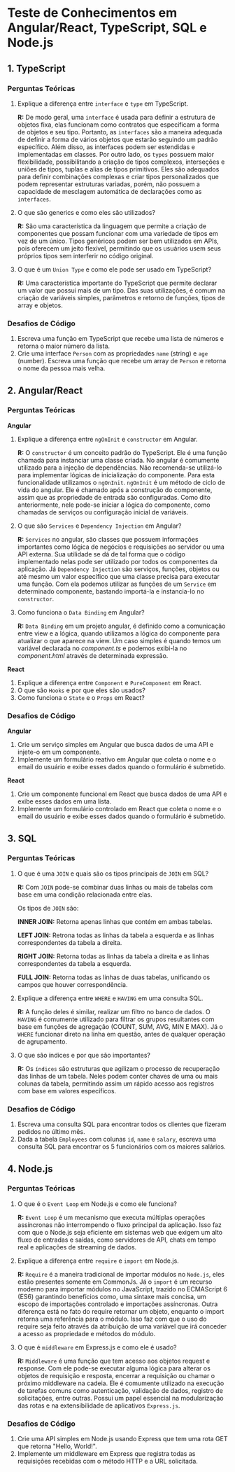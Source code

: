 # Teste de Conhecimentos em Angular/React, TypeScript, SQL e Node.js

## 1. TypeScript

### Perguntas Teóricas

1. Explique a diferença entre `interface` e `type` em TypeScript.

    **R:** De modo geral, uma `interface` é usada para definir a estrutura de objetos fixa, elas funcionam como contratos que especificam a forma de objetos e seu tipo. Portanto, as `interfaces` são a maneira adequada de definir a forma de vários objetos que estarão seguindo um padrão específico. Além disso, as interfaces podem ser estendidas e implementadas em classes.
    Por outro lado, os `types` possuem maior flexibilidade, possibilitando a criação de tipos complexos, interseções e uniões de tipos, tuplas e alias de tipos primitivos. Eles são adequados para definir combinações complexas e criar tipos personalizados que podem representar estruturas variadas, porém, não possuem a capacidade de mesclagem automática de declarações como as `interfaces`.

2. O que são generics e como eles são utilizados?
   
   **R:** São uma característica da linguagem que permite a criação de componentes que possam funcionar com uma variedade de tipos em vez de um único. Tipos genéricos podem ser bem utilizados em APIs, pois oferecem um jeito flexível, permitindo que os usuários usem seus próprios tipos sem interferir no código original. 

3. O que é um `Union Type` e como ele pode ser usado em TypeScript?

    **R:** Uma característica importante do TypeScript que permite declarar um valor que possui mais de um tipo. Das suas utilizações, é comum na criação de variáveis simples, parâmetros e retorno de funções, tipos de array e objetos.

### Desafios de Código

1. Escreva uma função em TypeScript que recebe uma lista de números e retorna o maior número da lista.
2. Crie uma interface `Person` com as propriedades `name` (string) e `age` (number). Escreva uma função que recebe um array de `Person` e retorna o nome da pessoa mais velha.

## 2. Angular/React

### Perguntas Teóricas

**Angular**

1. Explique a diferença entre `ngOnInit` e `constructor` em Angular.

    **R:** O `constructor` é um conceito padrão do TypeScript. Ele é uma função chamada para instanciar uma classe criada. No angular é comumente utilizado para a injeção de dependências. Não recomenda-se utilizá-lo para implementar lógicas de inicialização do componente. Para esta funcionalidade utilizamos o `ngOnInit`. `ngOnInit` é um método de ciclo de vida do angular. Ele é chamado após a construção do componente, assim que as propriedade de entrada são configuradas. Como dito anteriormente, nele pode-se iniciar a lógica do componente, como chamadas de serviços ou configuração inicial de variáveis.

2. O que são `Services` e `Dependency Injection` em Angular?

    **R:** `Services` no angular, são classes que possuem informações importantes como lógica de negócios e requisições ao servidor ou uma API externa. Sua utilidade se dá de tal forma que o código implementado nelas pode ser utilizado por todos os componentes da aplicação.
    Já `Dependency Injection` são serviços, funções, objetos ou até mesmo um valor específico que uma classe precisa para executar uma função. Com ela podemos utilizar as funções de um `Service` em determinado componente, bastando importá-la e instancia-lo no `constructor`.

3. Como funciona o `Data Binding` em Angular?
   
   **R:** `Data Binding` em um projeto angular, é definido como a comunicação entre view e a lógica, quando utilizamos a lógica do componente para atualizar o que aparece na view. Um caso simples é quando temos um variável declarada no *component.ts* e podemos exibi-la no *component.html* através de determinada expressão.

**React**

1. Explique a diferença entre `Component` e `PureComponent` em React.
2. O que são `Hooks` e por que eles são usados?
3. Como funciona o `State` e o `Props` em React?

### Desafios de Código

**Angular**

1. Crie um serviço simples em Angular que busca dados de uma API e injete-o em um componente.
2. Implemente um formulário reativo em Angular que coleta o nome e o email do usuário e exibe esses dados quando o formulário é submetido.

**React**

1. Crie um componente funcional em React que busca dados de uma API e exibe esses dados em uma lista.
2. Implemente um formulário controlado em React que coleta o nome e o email do usuário e exibe esses dados quando o formulário é submetido.

## 3. SQL

### Perguntas Teóricas

1. O que é uma `JOIN` e quais são os tipos principais de `JOIN` em SQL?

    **R:** Com `JOIN` pode-se combinar duas linhas ou mais de tabelas com base em uma condição relacionada entre elas.
    
    Os tipos de `JOIN` são: 
    
    **INNER JOIN:** Retorna apenas linhas que contém em ambas tabelas.

    **LEFT JOIN:** Retrona todas as linhas da tabela a esquerda e as linhas correspondentes da tabela a direita.


    **RIGHT JOIN:** Retorna todas as linhas da tabela a direita e as linhas correspondentes da tabela a esquerda.

    **FULL JOIN:** Retorna todas as linhas de duas tabelas, unificando os campos que houver correspondência.

1. Explique a diferença entre `WHERE` e `HAVING` em uma consulta SQL.
   
   **R:** A função deles é similar, realizar um filtro no banco de dados. O `HAVING` é comumente utilizado para filtrar os grupos resultantes com base em funções de agregação (COUNT, SUM, AVG, MIN E MAX). Já o `WHERE` funcionar direto na linha em questão, antes de qualquer operação de agrupamento.

2. O que são índices e por que são importantes?
   
   **R:** Os `índices` são estruturas que agilizam o processo de recuperação das linhas de um tabela. Neles podem conter chaves de uma ou mais colunas da tabela, permitindo assim um rápido acesso aos registros com base em valores específicos. 

### Desafios de Código

1. Escreva uma consulta SQL para encontrar todos os clientes que fizeram pedidos no último mês.
2. Dada a tabela `Employees` com colunas `id`, `name` e `salary`, escreva uma consulta SQL para encontrar os 5 funcionários com os maiores salários.

## 4. Node.js

### Perguntas Teóricas

1. O que é o `Event Loop` em Node.js e como ele funciona?
   
    **R:** `Event Loop` é um mecanismo que executa múltiplas operações assíncronas não interrompendo o fluxo principal da aplicação. Isso faz com que o Node.js seja eficiente em sistemas web que exigem um alto fluxo de entradas e saídas, como servidores de API, chats em tempo real e aplicações de streaming de dados.
    
2. Explique a diferença entre `require` e `import` em Node.js.

    **R:** `Require` é a maneira tradicional de importar módulos no `Node.js`, eles estão presentes somente em CommonJs. Já o `import` é um recurso moderno para importar módulos no JavaScript, trazido no ECMAScript 6 (ES6) garantindo benefícios como, uma sintaxe mais concisa, um escopo de importações controlado e importações assíncronas. Outra diferença está no fato do require retornar um objeto, enquanto o import retorna uma referência para o módulo. Isso faz com que o uso do require seja feito através da atribuição de uma variável que irá conceder a acesso as propriedade e métodos do módulo.

3. O que é `middleware` em Express.js e como ele é usado?
    
    **R:** `Middleware` é uma função que tem acesso aos objetos request e response. Com ele pode-se executar alguma lógica para alterar os objetos de requisição e resposta, encerrar a requisição ou chamar o próximo middleware na cadeia. Ele é comumente utilizado na execução de tarefas comuns como autenticação, validação de dados, registro de solicitações, entre outras. Possui um papel essencial na modularização das rotas e na extensibilidade de aplicativos `Express.js`.

### Desafios de Código

1. Crie uma API simples em Node.js usando Express que tem uma rota GET que retorna "Hello, World!".
2. Implemente um middleware em Express que registra todas as requisições recebidas com o método HTTP e a URL solicitada.
